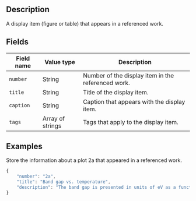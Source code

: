 ## Description

A display item (figure or table) that appears in a referenced work.

## Fields

Field name | Value type | Description
-----------|------------|------------
`number` | String | Number of the display item in the referenced work.
`title` | String | Title of the display item.
`caption` | String | Caption that appears with the display item.
`tags` | Array of strings | Tags that apply to the display item.

## Examples

Store the information about a plot 2a that appeared in a referenced work.
```javascript
{
    "number": "2a",
    "title": "Band gap vs. temperature",
    "description": "The band gap is presented in units of eV as a function of temperature in K."
}
```
